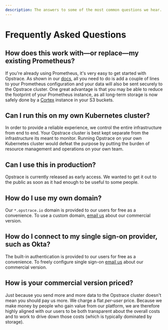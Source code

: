 ```yaml
---
description: The answers to some of the most common questions we hear.
---
```


# Frequently Asked Questions

## How does this work with—or replace—my existing Prometheus?

If you're already using Prometheus, it's very easy to get started with Opstrace.
As shown in our [docs](./sending-metrics-with-prometheus.md#remote_write-configuration-block-the-basics), all you need to do is add a couple of lines to your Prometheus configuration and your data will also be sent securely to the Opstrace cluster.
One great advantage is that you may be able to reduce the footprint of your Prometheus instance, as all long-term storage is now safely done by a [Cortex](https://github.com/cortexproject/cortex/) instance in your S3 buckets.

## Can I run this on my own Kubernetes cluster?

In order to provide a reliable experience, we control the entire infrastructure from end to end.
Your Opstrace cluster is best kept separate from the infrastructure its meant to monitor.
Running Opstrace on your own Kubernetes cluster would defeat the purpose by putting the burden of resource management and operations on your own team.

## Can I use this in production?

Opstrace is currently released as early access.
We wanted to get it out to the public as soon as it had enough to be useful to some people.

## How do I use my own domain?

Our `*.opstrace.io` domain is provided to our users for free as a convenience.
To use a custom domain, [email us](mailto:hello@opstrace.com) about our commercial version.

## How do I connect to my single sign-on provider, such as Okta?

The built-in authentication is provided to our users for free as a convenience.
To freely configure single sign-on [email us](mailto:hello@opstrace.com) about our commercial version.

## How is your commercial version priced?

Just because you send more and more data to the Opstrace cluster doesn't mean you should pay us more.
We charge a flat _per-user_ price.
Because we make money by people who gain value from our platform, we are therefore highly aligned with our users to be both transparent about the overall costs and to work to drive down those costs (which is typically dominated by storage).
